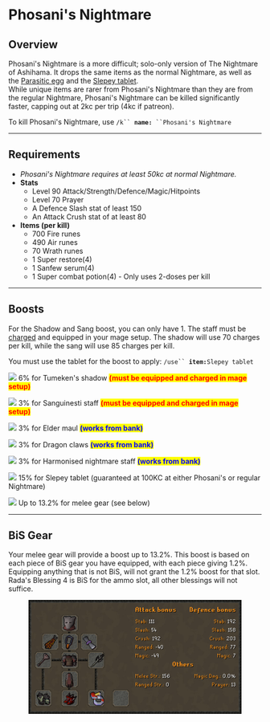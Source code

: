 # Phosani's Nightmare

## Overview

Phosani's Nightmare is a more difficult; solo-only version of The Nightmare of Ashihama. It drops the same items as the normal Nightmare, as well as the [Parasitic egg](https://oldschool.runescape.wiki/w/Parasitic\_egg) and the [Slepey tablet](https://oldschool.runescape.wiki/w/Slepey\_tablet).\
While unique items are rarer from Phosani's Nightmare than they are from the regular Nightmare, Phosani's Nightmare can be killed significantly faster, capping out at 2kc per trip (4kc if patreon).

To kill Phosani's Nightmare, use `/k`` `**`name:`**` ``Phosani's Nightmare`

***

## Requirements

* _Phosani's Nightmare requires at least 50kc at normal Nightmare._
* **Stats**
  * Level 90 Attack/Strength/Defence/Magic/Hitpoints
  * Level 70 Prayer
  * A Defence Slash stat of least 150
  * An Attack Crush stat of at least 80
* **Items (per kill)**
  * 700 Fire runes
  * 490 Air runes
  * 70 Wrath runes
  * 1 Super restore(4)
  * 1 Sanfew serum(4)
  * 1 Super combat potion(4) - Only uses 2-doses per kill

***

## Boosts

For the Shadow and Sang boost, you can only have 1. The staff must be [charged](../../miscellaneous/charging-items.md) and equipped in your mage setup. The shadow will use 70 charges per kill, while the sang will use 85 charges per kill.

You must use the tablet for the boost to apply: `/use`` `**`item:`**`Slepey tablet`

![](<../../.gitbook/assets/Tumeken's\_shadow (1).png>) 6% for Tumeken's shadow <mark style="color:red;">**(must be equipped and charged in mage setup)**</mark>

![](../../.gitbook/assets/Sanguinesti\_staff.png) 3% for Sanguinesti staff <mark style="color:red;">**(must be equipped and charged in mage setup)**</mark>

![](<../../.gitbook/assets/Elder maul.png>) 3% for Elder maul <mark style="color:blue;">**(works from bank)**</mark>

![](<../../.gitbook/assets/Dragon claws.png>) 3% for Dragon claws <mark style="color:blue;">**(works from bank)**</mark>

![](<../../.gitbook/assets/Harmonised nightmare staff.png>)  3% for Harmonised nightmare staff <mark style="color:blue;">**(works from bank)**</mark>

![](<../../.gitbook/assets/Slepey tablet.png>)   15% for Slepey tablet (guaranteed at 100KC at either Phosani's or regular Nightmare)

![](<../../.gitbook/assets/Worn equipment.png>)  Up to 13.2% for melee gear (see below)

***

## BiS Gear

Your melee gear will provide a boost up to 13.2%. This boost is based on each piece of BiS gear you have equipped, with each piece giving 1.2%. Equipping anything that is not BiS, will not grant the 1.2% boost for that slot. Rada's Blessing 4 is BiS for the ammo slot, all other blessings will not suffice.

<figure><img src="../../.gitbook/assets/PNM_BiS_Gear_Sept2023.png" alt=""><figcaption></figcaption></figure>
